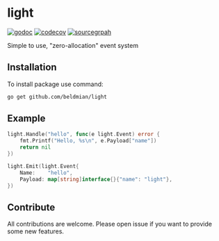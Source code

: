 # light
[![godoc](https://pkg.go.dev/badge/github.com/beldmian/light?status.svg)](https://pkg.go.dev/github.com/beldmian/light)
[![codecov](https://codecov.io/gh/beldmian/light/graph/badge.svg?token=TQKZJ8ZLZO)](https://codecov.io/gh/beldmian/light)
[![sourcegrpah](https://sourcegraph.com/github.com/beldmian/light/-/badge.svg)](https://sourcegraph.com/github.com/beldmian/light)

Simple to use, "zero-allocation" event system

## Installation

To install package use command:
```bash
go get github.com/beldmian/light
```

## Example

```go
light.Handle("hello", func(e light.Event) error {
    fmt.Printf("Hello, %s\n", e.Payload["name"])
    return nil
})

light.Emit(light.Event{
    Name:    "hello",
    Payload: map[string]interface{}{"name": "light"},
})
```

## Contribute

All contributions are welcome. Please open issue if you want to provide some new features.
